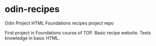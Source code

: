 # odin-recipes
Odin Project HTML Foundations recipes project repo

First project in Foundations course of TOP. Basic recipe website. Tests knowledge in basic HTML.